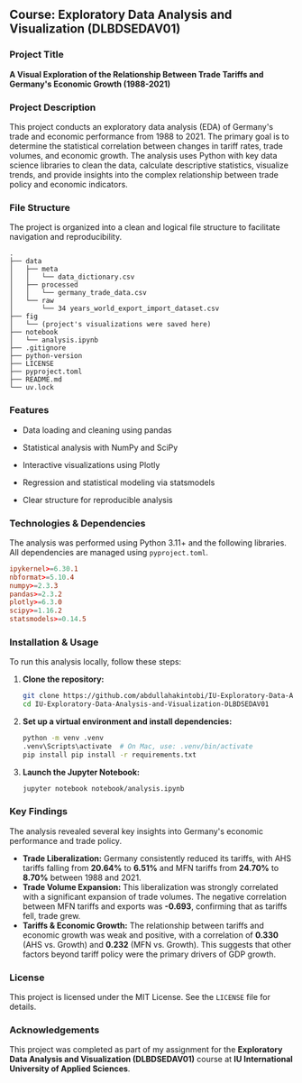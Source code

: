 ## Course: Exploratory Data Analysis and Visualization (DLBDSEDAV01)

### Project Title

**A Visual Exploration of the Relationship Between Trade Tariffs and Germany's Economic Growth (1988-2021)**

### Project Description

This project conducts an exploratory data analysis (EDA) of Germany's trade and economic performance from 1988 to 2021. The primary goal is to determine the statistical correlation between changes in tariff rates, trade volumes, and economic growth. The analysis uses Python with key data science libraries to clean the data, calculate descriptive statistics, visualize trends, and provide insights into the complex relationship between trade policy and economic indicators.

### File Structure

The project is organized into a clean and logical file structure to facilitate navigation and reproducibility.

```
.
├── data
│   ├── meta
│   │   └── data_dictionary.csv
│   ├── processed
│   │   └── germany_trade_data.csv
│   └── raw
│       └── 34 years_world_export_import_dataset.csv
├── fig
│   └── (project's visualizations were saved here)
├── notebook
│   └── analysis.ipynb
├── .gitignore
├── python-version
├── LICENSE
├── pyproject.toml
├── README.md
└── uv.lock
```
### Features

* Data loading and cleaning using pandas

* Statistical analysis with NumPy and SciPy

* Interactive visualizations using Plotly

* Regression and statistical modeling via statsmodels

* Clear structure for reproducible analysis

### Technologies & Dependencies

The analysis was performed using Python 3.11+ and the following libraries. All dependencies are managed using `pyproject.toml`.

```toml
ipykernel>=6.30.1
nbformat>=5.10.4
numpy>=2.3.3
pandas>=2.3.2
plotly>=6.3.0
scipy>=1.16.2
statsmodels>=0.14.5
```

### Installation & Usage

To run this analysis locally, follow these steps:

1.  **Clone the repository:**
    ```bash
    git clone https://github.com/abdullahakintobi/IU-Exploratory-Data-Analysis-and-Visualization-DLBDSEDAV01.git
    cd IU-Exploratory-Data-Analysis-and-Visualization-DLBDSEDAV01
    ```
2.  **Set up a virtual environment and install dependencies:**
    ```bash
    python -m venv .venv
    .venv\Scripts\activate  # On Mac, use: .venv/bin/activate 
    pip install pip install -r requirements.txt
    ```
3.  **Launch the Jupyter Notebook:**
    ```bash
    jupyter notebook notebook/analysis.ipynb
    ```

### Key Findings

The analysis revealed several key insights into Germany's economic performance and trade policy.

  * **Trade Liberalization:** Germany consistently reduced its tariffs, with AHS tariffs falling from **20.64%** to **6.51%** and MFN tariffs from **24.70%** to **8.70%** between 1988 and 2021.
  * **Trade Volume Expansion:** This liberalization was strongly correlated with a significant expansion of trade volumes. The negative correlation between MFN tariffs and exports was **-0.693**, confirming that as tariffs fell, trade grew.
  * **Tariffs & Economic Growth:** The relationship between tariffs and economic growth was weak and positive, with a correlation of **0.330** (AHS vs. Growth) and **0.232** (MFN vs. Growth). This suggests that other factors beyond tariff policy were the primary drivers of GDP growth.

### License

This project is licensed under the MIT License. See the `LICENSE` file for details.

### Acknowledgements

This project was completed as part of my assignment for the **Exploratory Data Analysis and Visualization (DLBDSEDAV01)** course at **IU International University of Applied Sciences**.
